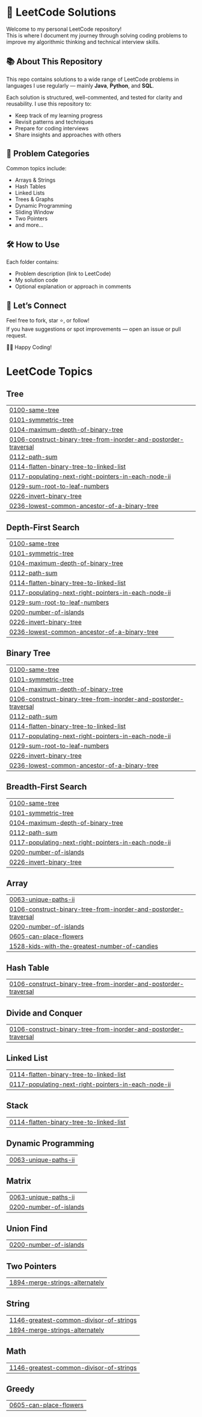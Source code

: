 # 🧠 LeetCode Solutions

Welcome to my personal LeetCode repository!  
This is where I document my journey through solving coding problems to improve my algorithmic thinking and technical interview skills.

## 📚 About This Repository

This repo contains solutions to a wide range of LeetCode problems in languages I use regularly — mainly **Java**, **Python**, and **SQL**.

Each solution is structured, well-commented, and tested for clarity and reusability. I use this repository to:

- Keep track of my learning progress
- Revisit patterns and techniques
- Prepare for coding interviews
- Share insights and approaches with others

## 🧩 Problem Categories

Common topics include:

- Arrays & Strings  
- Hash Tables  
- Linked Lists  
- Trees & Graphs  
- Dynamic Programming  
- Sliding Window  
- Two Pointers  
- and more...

## 🛠️ How to Use

Each folder contains:
- Problem description (link to LeetCode)
- My solution code
- Optional explanation or approach in comments

## 🚀 Let’s Connect

Feel free to fork, star ⭐, or follow!  
If you have suggestions or spot improvements — open an issue or pull request.

🧑‍💻 Happy Coding! 

<!---LeetCode Topics Start-->
# LeetCode Topics
## Tree
|  |
| ------- |
| [0100-same-tree](https://github.com/Rajskij/LeetCode/tree/master/0100-same-tree) |
| [0101-symmetric-tree](https://github.com/Rajskij/LeetCode/tree/master/0101-symmetric-tree) |
| [0104-maximum-depth-of-binary-tree](https://github.com/Rajskij/LeetCode/tree/master/0104-maximum-depth-of-binary-tree) |
| [0106-construct-binary-tree-from-inorder-and-postorder-traversal](https://github.com/Rajskij/LeetCode/tree/master/0106-construct-binary-tree-from-inorder-and-postorder-traversal) |
| [0112-path-sum](https://github.com/Rajskij/LeetCode/tree/master/0112-path-sum) |
| [0114-flatten-binary-tree-to-linked-list](https://github.com/Rajskij/LeetCode/tree/master/0114-flatten-binary-tree-to-linked-list) |
| [0117-populating-next-right-pointers-in-each-node-ii](https://github.com/Rajskij/LeetCode/tree/master/0117-populating-next-right-pointers-in-each-node-ii) |
| [0129-sum-root-to-leaf-numbers](https://github.com/Rajskij/LeetCode/tree/master/0129-sum-root-to-leaf-numbers) |
| [0226-invert-binary-tree](https://github.com/Rajskij/LeetCode/tree/master/0226-invert-binary-tree) |
| [0236-lowest-common-ancestor-of-a-binary-tree](https://github.com/Rajskij/LeetCode/tree/master/0236-lowest-common-ancestor-of-a-binary-tree) |
## Depth-First Search
|  |
| ------- |
| [0100-same-tree](https://github.com/Rajskij/LeetCode/tree/master/0100-same-tree) |
| [0101-symmetric-tree](https://github.com/Rajskij/LeetCode/tree/master/0101-symmetric-tree) |
| [0104-maximum-depth-of-binary-tree](https://github.com/Rajskij/LeetCode/tree/master/0104-maximum-depth-of-binary-tree) |
| [0112-path-sum](https://github.com/Rajskij/LeetCode/tree/master/0112-path-sum) |
| [0114-flatten-binary-tree-to-linked-list](https://github.com/Rajskij/LeetCode/tree/master/0114-flatten-binary-tree-to-linked-list) |
| [0117-populating-next-right-pointers-in-each-node-ii](https://github.com/Rajskij/LeetCode/tree/master/0117-populating-next-right-pointers-in-each-node-ii) |
| [0129-sum-root-to-leaf-numbers](https://github.com/Rajskij/LeetCode/tree/master/0129-sum-root-to-leaf-numbers) |
| [0200-number-of-islands](https://github.com/Rajskij/LeetCode/tree/master/0200-number-of-islands) |
| [0226-invert-binary-tree](https://github.com/Rajskij/LeetCode/tree/master/0226-invert-binary-tree) |
| [0236-lowest-common-ancestor-of-a-binary-tree](https://github.com/Rajskij/LeetCode/tree/master/0236-lowest-common-ancestor-of-a-binary-tree) |
## Binary Tree
|  |
| ------- |
| [0100-same-tree](https://github.com/Rajskij/LeetCode/tree/master/0100-same-tree) |
| [0101-symmetric-tree](https://github.com/Rajskij/LeetCode/tree/master/0101-symmetric-tree) |
| [0104-maximum-depth-of-binary-tree](https://github.com/Rajskij/LeetCode/tree/master/0104-maximum-depth-of-binary-tree) |
| [0106-construct-binary-tree-from-inorder-and-postorder-traversal](https://github.com/Rajskij/LeetCode/tree/master/0106-construct-binary-tree-from-inorder-and-postorder-traversal) |
| [0112-path-sum](https://github.com/Rajskij/LeetCode/tree/master/0112-path-sum) |
| [0114-flatten-binary-tree-to-linked-list](https://github.com/Rajskij/LeetCode/tree/master/0114-flatten-binary-tree-to-linked-list) |
| [0117-populating-next-right-pointers-in-each-node-ii](https://github.com/Rajskij/LeetCode/tree/master/0117-populating-next-right-pointers-in-each-node-ii) |
| [0129-sum-root-to-leaf-numbers](https://github.com/Rajskij/LeetCode/tree/master/0129-sum-root-to-leaf-numbers) |
| [0226-invert-binary-tree](https://github.com/Rajskij/LeetCode/tree/master/0226-invert-binary-tree) |
| [0236-lowest-common-ancestor-of-a-binary-tree](https://github.com/Rajskij/LeetCode/tree/master/0236-lowest-common-ancestor-of-a-binary-tree) |
## Breadth-First Search
|  |
| ------- |
| [0100-same-tree](https://github.com/Rajskij/LeetCode/tree/master/0100-same-tree) |
| [0101-symmetric-tree](https://github.com/Rajskij/LeetCode/tree/master/0101-symmetric-tree) |
| [0104-maximum-depth-of-binary-tree](https://github.com/Rajskij/LeetCode/tree/master/0104-maximum-depth-of-binary-tree) |
| [0112-path-sum](https://github.com/Rajskij/LeetCode/tree/master/0112-path-sum) |
| [0117-populating-next-right-pointers-in-each-node-ii](https://github.com/Rajskij/LeetCode/tree/master/0117-populating-next-right-pointers-in-each-node-ii) |
| [0200-number-of-islands](https://github.com/Rajskij/LeetCode/tree/master/0200-number-of-islands) |
| [0226-invert-binary-tree](https://github.com/Rajskij/LeetCode/tree/master/0226-invert-binary-tree) |
## Array
|  |
| ------- |
| [0063-unique-paths-ii](https://github.com/Rajskij/LeetCode/tree/master/0063-unique-paths-ii) |
| [0106-construct-binary-tree-from-inorder-and-postorder-traversal](https://github.com/Rajskij/LeetCode/tree/master/0106-construct-binary-tree-from-inorder-and-postorder-traversal) |
| [0200-number-of-islands](https://github.com/Rajskij/LeetCode/tree/master/0200-number-of-islands) |
| [0605-can-place-flowers](https://github.com/Rajskij/LeetCode/tree/master/0605-can-place-flowers) |
| [1528-kids-with-the-greatest-number-of-candies](https://github.com/Rajskij/LeetCode/tree/master/1528-kids-with-the-greatest-number-of-candies) |
## Hash Table
|  |
| ------- |
| [0106-construct-binary-tree-from-inorder-and-postorder-traversal](https://github.com/Rajskij/LeetCode/tree/master/0106-construct-binary-tree-from-inorder-and-postorder-traversal) |
## Divide and Conquer
|  |
| ------- |
| [0106-construct-binary-tree-from-inorder-and-postorder-traversal](https://github.com/Rajskij/LeetCode/tree/master/0106-construct-binary-tree-from-inorder-and-postorder-traversal) |
## Linked List
|  |
| ------- |
| [0114-flatten-binary-tree-to-linked-list](https://github.com/Rajskij/LeetCode/tree/master/0114-flatten-binary-tree-to-linked-list) |
| [0117-populating-next-right-pointers-in-each-node-ii](https://github.com/Rajskij/LeetCode/tree/master/0117-populating-next-right-pointers-in-each-node-ii) |
## Stack
|  |
| ------- |
| [0114-flatten-binary-tree-to-linked-list](https://github.com/Rajskij/LeetCode/tree/master/0114-flatten-binary-tree-to-linked-list) |
## Dynamic Programming
|  |
| ------- |
| [0063-unique-paths-ii](https://github.com/Rajskij/LeetCode/tree/master/0063-unique-paths-ii) |
## Matrix
|  |
| ------- |
| [0063-unique-paths-ii](https://github.com/Rajskij/LeetCode/tree/master/0063-unique-paths-ii) |
| [0200-number-of-islands](https://github.com/Rajskij/LeetCode/tree/master/0200-number-of-islands) |
## Union Find
|  |
| ------- |
| [0200-number-of-islands](https://github.com/Rajskij/LeetCode/tree/master/0200-number-of-islands) |
## Two Pointers
|  |
| ------- |
| [1894-merge-strings-alternately](https://github.com/Rajskij/LeetCode/tree/master/1894-merge-strings-alternately) |
## String
|  |
| ------- |
| [1146-greatest-common-divisor-of-strings](https://github.com/Rajskij/LeetCode/tree/master/1146-greatest-common-divisor-of-strings) |
| [1894-merge-strings-alternately](https://github.com/Rajskij/LeetCode/tree/master/1894-merge-strings-alternately) |
## Math
|  |
| ------- |
| [1146-greatest-common-divisor-of-strings](https://github.com/Rajskij/LeetCode/tree/master/1146-greatest-common-divisor-of-strings) |
## Greedy
|  |
| ------- |
| [0605-can-place-flowers](https://github.com/Rajskij/LeetCode/tree/master/0605-can-place-flowers) |
<!---LeetCode Topics End-->